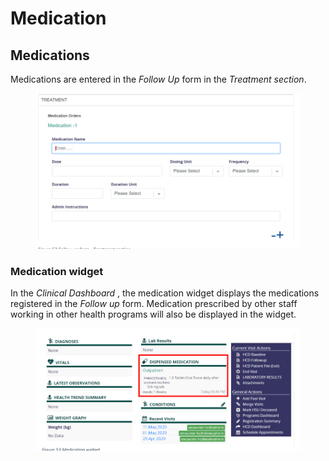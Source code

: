 # Medication

## Medications

Medications are entered in the _Follow Up_ form in the _Treatment section_.

<figure><img src="../../.gitbook/assets/image (148).png" alt=""><figcaption></figcaption></figure>

### Medication widget

In the _Clinical Dashboard_ , the medication widget displays the medications registered in the _Follow up_ form. Medication prescribed by other staff working in other health programs will also be displayed in the widget.

<figure><img src="../../.gitbook/assets/image (149).png" alt=""><figcaption></figcaption></figure>
